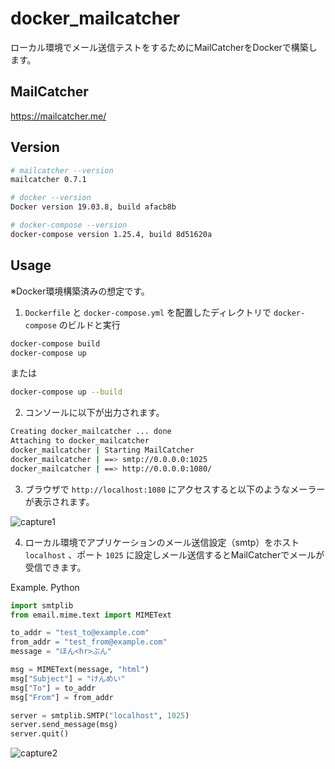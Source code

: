 # docker_mailcatcher
ローカル環境でメール送信テストをするためにMailCatcherをDockerで構築します。

## MailCatcher
https://mailcatcher.me/

## Version
```bash
# mailcatcher --version
mailcatcher 0.7.1

# docker --version
Docker version 19.03.8, build afacb8b

# docker-compose --version
docker-compose version 1.25.4, build 8d51620a
```

## Usage
※Docker環境構築済みの想定です。

1. `Dockerfile` と `docker-compose.yml` を配置したディレクトリで `docker-compose` のビルドと実行
```bash
docker-compose build
docker-compose up
```
または
```bash
docker-compose up --build
```

2. コンソールに以下が出力されます。
```bash
Creating docker_mailcatcher ... done
Attaching to docker_mailcatcher
docker_mailcatcher | Starting MailCatcher
docker_mailcatcher | ==> smtp://0.0.0.0:1025
docker_mailcatcher | ==> http://0.0.0.0:1080/
```

3. ブラウザで `http://localhost:1080` にアクセスすると以下のようなメーラーが表示されます。

![capture1](https://github.com/sakasa/docker_mailcatcher/blob/master/capture1.png)

4. ローカル環境でアプリケーションのメール送信設定（smtp）をホスト `localhost` 、ポート `1025` に設定しメール送信するとMailCatcherでメールが受信できます。

Example. Python
```python
import smtplib
from email.mime.text import MIMEText

to_addr = "test_to@example.com"
from_addr = "test_from@example.com"
message = "ほん<hr>ぶん"

msg = MIMEText(message, "html")
msg["Subject"] = "けんめい"
msg["To"] = to_addr
msg["From"] = from_addr

server = smtplib.SMTP("localhost", 1025)
server.send_message(msg)
server.quit()
```

![capture2](https://github.com/sakasa/docker_mailcatcher/blob/master/capture2.png)



